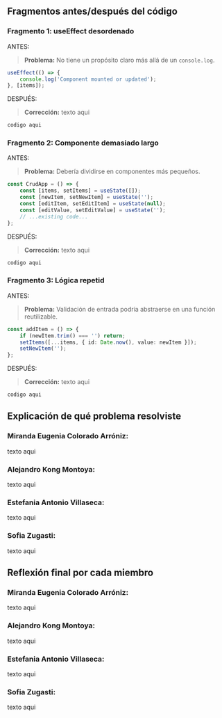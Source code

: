 ## Fragmentos antes/después del código

### Fragmento 1: useEffect desordenado
ANTES:
> **Problema:** No tiene un propósito claro más allá de un `console.log`.
```typescript
useEffect(() => {
    console.log('Component mounted or updated');
}, [items]);
```
DESPUÉS:
> **Corrección:** texto aqui
```typescript
codigo aqui
```

### Fragmento 2: Componente demasiado largo
ANTES:
> **Problema:** Debería dividirse en componentes más pequeños.
```typescript
const CrudApp = () => {
    const [items, setItems] = useState([]);
    const [newItem, setNewItem] = useState('');
    const [editItem, setEditItem] = useState(null);
    const [editValue, setEditValue] = useState('');
    // ...existing code...
};
```
DESPUÉS:
> **Corrección:** texto aqui
```typescript
codigo aqui
```

### Fragmento 3: Lógica repetid
ANTES:
> **Problema:** Validación de entrada podría abstraerse en una función reutilizable.
```typescript
const addItem = () => {
    if (newItem.trim() === '') return;
    setItems([...items, { id: Date.now(), value: newItem }]);
    setNewItem('');
};
```
DESPUÉS:
> **Corrección:** texto aqui
```typescript
codigo aqui
```

## Explicación de qué problema resolviste

### Miranda Eugenia Colorado Arróniz:
texto aqui

### Alejandro Kong Montoya:
texto aqui

### Estefania Antonio Villaseca:
texto aqui

### Sofia Zugasti:
texto aqui

## Reflexión final por cada miembro

### Miranda Eugenia Colorado Arróniz:
texto aqui

### Alejandro Kong Montoya:
texto aqui

### Estefania Antonio Villaseca:
texto aqui

### Sofia Zugasti:
texto aqui